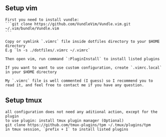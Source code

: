 ## Setup vim
    First you need to install vundle: 
    ```git clone https://github.com/VundleVim/Vundle.vim.git ~/.vim/bundle/Vundle.vim
    ```
    
    Copy or symlink `.vimrc` file inside dotfiles directory to your $HOME directory
    E.g `ln -s ./dotfiles/.vimrc ~/.vimrc`

    Then open vim, run command `:PluginInstall` to install listed plugins

    If you want to want to use custom configuration, create `.vimrc.local` in your $HOME directory

    My `.vimrc` file is well commented (I guess) so I recommend you to read it, and feel free to contact me if you have any question.
## Setup tmux
    all configuration does not need any aditional action, except for the plugin
    to use plugin: install tmux plugin manager (Optional)
    git clone https://github.com/tmux-plugins/tpm ~/.tmux/plugins/tpm
    in tmux session, `prefix + I` to install listed plugins
